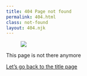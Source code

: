 ```yaml
---
title: 404 Page not found
permalink: 404.html
class: not-found
layout: 404.njk
---
```


<figure class="background halftone"><img src="https://images.unsplash.com/photo-1535054820380-92c41678b087?ixlib=rb-1.2.1&amp;ixid=eyJhcHBfaWQiOjEyMDd9&amp;auto=format&amp;fit=crop&amp;w=1951&amp;q=80"></figure>

<p>This page is not there anymore</p>

<p><a href=/>Let’s go back to the title page</a></p>
